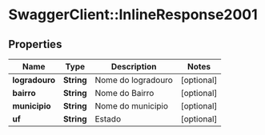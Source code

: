 # SwaggerClient::InlineResponse2001

## Properties
Name | Type | Description | Notes
------------ | ------------- | ------------- | -------------
**logradouro** | **String** | Nome do logradouro | [optional] 
**bairro** | **String** | Nome do Bairro | [optional] 
**municipio** | **String** | Nome do municipio | [optional] 
**uf** | **String** | Estado | [optional] 


